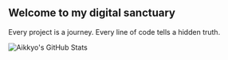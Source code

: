 ## Welcome to my digital sanctuary
Every project is a journey. Every line of code tells a hidden truth.

![Aikkyo's GitHub Stats](https://github-readme-stats.vercel.app/api?username=4ikkyo&show_icons=true&hide_border=true&bg_color=FFFFFF&title_color=fd1111&text_color=000000&icon_color=fd1111)
